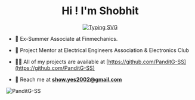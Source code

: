 <h1 align="center">Hi ! I'm Shobhit</h1>

<div align="center">
  
[![Typing SVG](https://readme-typing-svg.demolab.com?font=Fira+Code&size=15&pause=1000&center=true&vCenter=true&random=false&width=500&lines=Senior+at+Indian+Institute+of+Technology%2CKanpur;Electronics+%26+Coding+Enthusiast;Always+learning+new+things)](https://git.io/typing-svg)
  
</div>

- 🔭 Ex-Summer Associate at Finmechanics.

- 👯 Project Mentor at Electrical Engineers Association & Electronics Club

- 👨‍💻 All of my projects are available at [https://github.com/PanditG-SS](https://github.com/PanditG-SS)

- 💬 Reach me at **show.yes2002@gmail.com**

<p align="centre"><img src="https://github-readme-stats-five-lyart.vercel.app/api?username=PanditG-SS&show_icons=true" alt="PanditG-SS" /> </p>


